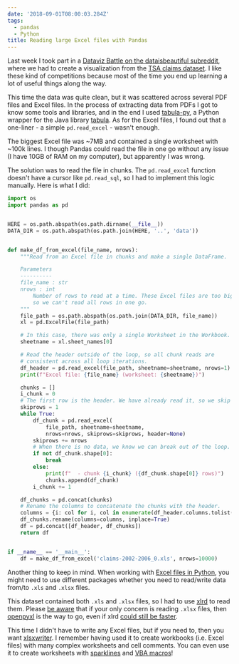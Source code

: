 ```yaml
---
date: '2018-09-01T08:00:03.284Z'
tags:
  - pandas
  - Python
title: Reading large Excel files with Pandas
---
```


Last week I took part in a [Dataviz Battle on the dataisbeautiful subreddit](https://www.reddit.com/r/dataisbeautiful/comments/950j3n/battle_dataviz_battle_for_the_month_of_august/), where we had to create a visualization from the [TSA claims dataset](https://www.dhs.gov/tsa-claims-data). I like these kind of competitions because most of the time you end up learning a lot of useful things along the way.

This time the data was quite clean, but it was scattered across several PDF files and Excel files. In the process of extracting data from PDFs I got to know some tools and libraries, and in the end I used [tabula-py](https://github.com/chezou/tabula-py), a Python wrapper for the Java library [tabula](https://tabula.technology/). As for the Excel files, I found out that a one-liner - a simple `pd.read_excel` - wasn't enough.

The biggest Excel file was ~7MB and contained a single worksheet with ~100k lines. I though Pandas could read the file in one go without any issue (I have 10GB of RAM on my computer), but apparently I was wrong.

The solution was to read the file in chunks. The `pd.read_excel` function doesn't have a cursor like `pd.read_sql`, so I had to implement this logic manually. Here is what I did:

```python
import os
import pandas as pd


HERE = os.path.abspath(os.path.dirname(__file__))
DATA_DIR = os.path.abspath(os.path.join(HERE, '..', 'data'))


def make_df_from_excel(file_name, nrows):
    """Read from an Excel file in chunks and make a single DataFrame.

    Parameters
    ----------
    file_name : str
    nrows : int
        Number of rows to read at a time. These Excel files are too big,
        so we can't read all rows in one go.
    """
    file_path = os.path.abspath(os.path.join(DATA_DIR, file_name))
    xl = pd.ExcelFile(file_path)

    # In this case, there was only a single Worksheet in the Workbook.
    sheetname = xl.sheet_names[0]

    # Read the header outside of the loop, so all chunk reads are
    # consistent across all loop iterations.
    df_header = pd.read_excel(file_path, sheetname=sheetname, nrows=1)
    print(f"Excel file: {file_name} (worksheet: {sheetname})")

    chunks = []
    i_chunk = 0
    # The first row is the header. We have already read it, so we skip it.
    skiprows = 1
    while True:
        df_chunk = pd.read_excel(
            file_path, sheetname=sheetname,
            nrows=nrows, skiprows=skiprows, header=None)
        skiprows += nrows
        # When there is no data, we know we can break out of the loop.
        if not df_chunk.shape[0]:
            break
        else:
            print(f"  - chunk {i_chunk} ({df_chunk.shape[0]} rows)")
            chunks.append(df_chunk)
        i_chunk += 1

    df_chunks = pd.concat(chunks)
    # Rename the columns to concatenate the chunks with the header.
    columns = {i: col for i, col in enumerate(df_header.columns.tolist())}
    df_chunks.rename(columns=columns, inplace=True)
    df = pd.concat([df_header, df_chunks])
    return df


if __name__ == '__main__':
    df = make_df_from_excel('claims-2002-2006_0.xls', nrows=10000)
```

Another thing to keep in mind. When working with [Excel files in Python](https://www.python-excel.org/), you might need to use different packages whether you need to read/write data from/to `.xls` and `.xlsx` files.

This dataset contained both `.xls` and `.xlsx` files, so I had to use [xlrd](https://github.com/python-excel/xlrd) to read them. Please [be aware](https://groups.google.com/forum/#!msg/python-excel/P6TjJgFVjMI/g8d0eWxTBQAJ) that if your only concern is reading `.xlsx` files, then [openpyxl](https://openpyxl.readthedocs.io/en/stable/) is the way to go, even if xlrd [could still be faster](https://stackoverflow.com/questions/35823835/reading-excel-file-is-magnitudes-slower-using-openpyxl-compared-to-xlrd).

This time I didn't have to write any Excel files, but if you need to, then you want [xlsxwriter](https://xlsxwriter.readthedocs.io/). I remember having used it to create workbooks (i.e. Excel files) with many complex worksheets and cell comments. You can even use it to create worksheets with [sparklines](https://xlsxwriter.readthedocs.io/working_with_sparklines.html) and [VBA macros](https://xlsxwriter.readthedocs.io/working_with_macros.html)!
